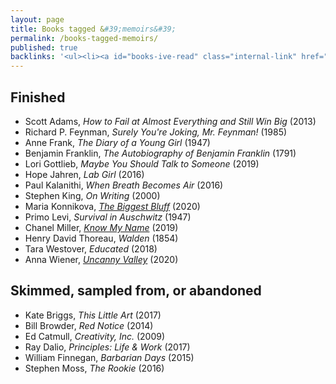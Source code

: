 ```yaml
---
layout: page
title: Books tagged &#39;memoirs&#39;
permalink: /books-tagged-memoirs/
published: true
backlinks: '<ul><li><a id="books-ive-read" class="internal-link" href="/books-ive-read/">Books I&#39;ve read</a></li></ul>'
---
```




## Finished 
* Scott Adams, _How to Fail at Almost Everything and Still Win Big_ (2013) 
* Richard P. Feynman, _Surely You're Joking, Mr. Feynman!_ (1985) 
* Anne Frank, _The Diary of a Young Girl_ (1947) 
* Benjamin Franklin, _The Autobiography of Benjamin Franklin_ (1791) 
* Lori Gottlieb, _Maybe You Should Talk to Someone_ (2019) 
* Hope Jahren, _Lab Girl_ (2016) 
* Paul Kalanithi, _When Breath Becomes Air_ (2016) 
* Stephen King, _On Writing_ (2000) 
* Maria Konnikova, _<a id="konnikova-biggest-bluff" class="internal-link" href="/konnikova-biggest-bluff/">The Biggest Bluff</a>_ (2020) 
* Primo Levi, _Survival in Auschwitz_ (1947) 
* Chanel Miller, _<a id="miller-know-my-name" class="internal-link" href="/miller-know-my-name/">Know My Name</a>_ (2019) 
* Henry David Thoreau, _Walden_ (1854) 
* Tara Westover, _Educated_ (2018) 
* Anna Wiener, _<a id="wiener-uncanny-valley" class="internal-link" href="/wiener-uncanny-valley/">Uncanny Valley</a>_ (2020) 


## Skimmed, sampled from, or abandoned 
* Kate Briggs, _This Little Art_ (2017) 
* Bill Browder, _Red Notice_ (2014) 
* Ed Catmull, _Creativity, Inc._ (2009) 
* Ray Dalio, _Principles: Life & Work_ (2017) 
* William Finnegan, _Barbarian Days_ (2015) 
* Stephen Moss, _The Rookie_ (2016) 
